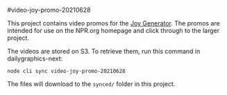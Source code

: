 #video-joy-promo-20210628

This project contains video promos for the [Joy Generator](https://apps.npr.org/joy-generator/). The promos are intended for use on the NPR.org homepage and click through to the larger project.

The videos are stored on S3. To retrieve them, run this command in dailygraphics-next:

```
node cli sync video-joy-promo-20210628
```

The files will download to the `synced/` folder in this project.
